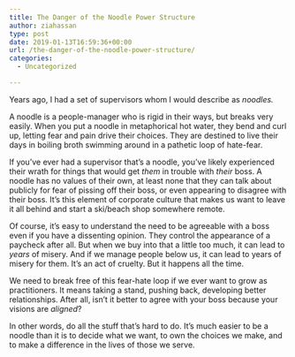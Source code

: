 ```yaml
---
title: The Danger of the Noodle Power Structure
author: ziahassan
type: post
date: 2019-01-13T16:59:36+00:00
url: /the-danger-of-the-noodle-power-structure/
categories:
  - Uncategorized

---
```

Years ago, I had a set of supervisors whom I would describe as _noodles._

A noodle is a people-manager who is rigid in their ways, but breaks very easily. When you put a noodle in metaphorical hot water, they bend and curl up, letting fear and pain drive their choices. They are destined to live their days in boiling broth swimming around in a pathetic loop of hate-fear.

If you&#8217;ve ever had a supervisor that&#8217;s a noodle, you&#8217;ve likely experienced their wrath for things that would get _them_ in trouble with _their_ boss. A noodle has no values of their own, at least none that they can talk about publicly for fear of pissing off their boss, or even appearing to disagree with their boss. It&#8217;s this element of corporate culture that makes us want to leave it all behind and start a ski/beach shop somewhere remote.

Of course, it&#8217;s easy to understand the need to be agreeable with a boss even if you have a dissenting opinion. They control the appearance of a paycheck after all. But when we buy into that a little too much, it can lead to _years_ of misery. And if we manage people below us, it can lead to years of misery for them. It&#8217;s an act of cruelty. But it happens all the time.

We need to break free of this fear-hate loop if we ever want to grow as practitioners. It means taking a stand, pushing back, developing better relationships. After all, isn&#8217;t it better to agree with your boss because your visions are _aligned_?

In other words, do all the stuff that&#8217;s hard to do. It&#8217;s much easier to be a noodle than it is to decide what we want, to own the choices we make, and to make a difference in the lives of those we serve.